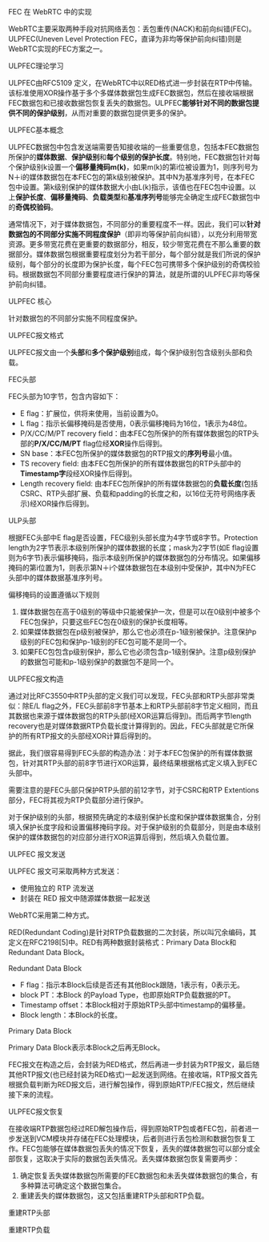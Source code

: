 FEC 在 WebRTC 中的实现

WebRTC主要采取两种手段对抗网络丢包：丢包重传(NACK)和前向纠错(FEC)。ULPFEC(Uneven Level Protection FEC，直译为非均等保护前向纠错)则是WebRTC实现的FEC方案之一。

ULPFEC理论学习

ULPFEC由RFC5109 定义，在WebRTC中以RED格式进一步封装在RTP中传输。该标准使用XOR操作基于多个多媒体数据包生成FEC数据包，然后在接收端根据FEC数据包和已接收数据包恢复丢失的数据包。ULPFEC**能够针对不同的数据包提供不同的保护级别**，从而对重要的数据包提供更多的保护。

ULPFEC基本概念

ULPFEC数据包中包含发送端需要告知接收端的一些重要信息，包括本FEC数据包所保护的**媒体数据**、**保护级别**和**每个级别的保护长度**。特别地，FEC数据包针对每个保护级别k设置一个**偏移量掩码m(k)**，如果m(k)的第i位被设置为1，则序列号为N＋i的媒体数据包在本FEC包的第k级别被保护。其中N为基准序列号，在本FEC包中设置。第k级别保护的媒体数据大小由L(k)指示，该值也在FEC包中设置。以上**保护长度**、**偏移量掩码**、**负载类型**和**基准序列号**能够完全确定生成FEC数据包中的**奇偶校验码**。

通常情况下，对于媒体数据包，不同部分的重要程度不一样。因此，我们可以**针对数据包的不同部分实施不同程度保护**（即非均等保护前向纠错），以充分利用带宽资源。更多带宽花费在更重要的数据部分，相反，较少带宽花费在不那么重要的数据部分。媒体数据包根据重要程度划分为若干部分，每个部分就是我们所说的保护级别，每个部分的长度即为保护长度，每个FEC包可携带多个保护级别的奇偶校验码。根据数据包不同部分重要程度进行保护的算法，就是所谓的ULPFEC非均等保护前向纠错。

 ULPFEC 核心

针对数据包的不同部分实施不同程度保护。

ULPFEC报文格式

ULPFEC报文由一个**头部**和**多个保护级别**组成，每个保护级别包含级别头部和负载。

FEC头部

FEC头部为10字节，包含内容如下：

- E flag：扩展位，供将来使用，当前设置为0。
- L flag：指示长偏移掩码是否使用，0表示偏移掩码为16位，1表示为48位。
- P/X/CC/M/PT recovery field：由本FEC包所保护的所有媒体数据包的RTP头部的**P/X/CC/M/PT** flag位经**XOR**操作后得到。
- SN base：本FEC包所保护的媒体数据包的RTP报文的**序列号**最小值。
- TS recovery field: 由本FEC包所保护的所有媒体数据包的RTP头部中的**Timestamp字**段经XOR操作后得到。
- Length recovery field: 由本FEC包所保护的所有媒体数据包的**负载长度**(包括CSRC、RTP头部扩展、负载和padding的长度之和，以16位无符号网络序表示)经XOR操作后得到。

ULP头部

根据FEC头部中E flag是否设置，FEC级别头部长度为4字节或8字节。Protection length为2字节表示本级别所保护的媒体数据的长度；mask为2字节(如E flag设置则为6字节)表示偏移掩码，指示本级别所保护的媒体数据包的分布情况。如果偏移掩码的第i位置为1，则表示第N＋i个媒体数据包在本级别中受保护，其中N为FEC头部中的媒体数据基准序列号。

偏移掩码的设置遵循以下规则

1. 媒体数据包在高于0级别的等级中只能被保护一次，但是可以在0级别中被多个FEC包保护，只要这些FEC包在0级别的保护长度相等。
2. 如果媒体数据包在p级别被保护，那么它也必须在p-1级别被保护。注意保护p级别的FEC包和保护p-1级别的FEC包可能不是同一个。
3. 如果FEC包包含p级别保护，那么它也必须包含p-1级别保护。注意p级别保护的数据包可能和p-1级别保护的数据包不是同一个。

ULPFEC报文构造

通过对比RFC3550中RTP头部的定义我们可以发现，FEC头部和RTP头部非常类似：除E/L flag之外，FEC头部前8字节基本上和RTP头部前8字节定义相同，而且其数据也来源于媒体数据包的RTP头部(经XOR运算后得到)。而后两字节length recovery也是对媒体数据RTP负载长度计算得到的。因此，FEC头部就是它所保护的所有RTP报文的头部经XOR计算后得到的。

据此，我们很容易得到FEC头部的构造办法：对于本FEC包保护的所有媒体数据包，针对其RTP头部的前8字节进行XOR运算，最终结果根据格式定义填入到FEC头部中。

需要注意的是FEC头部只保护RTP头部的前12字节，对于CSRC和RTP Extentions部分，FEC将其视为RTP负载部分进行保护。

对于保护级别的头部，根据预先确定的本级别保护长度和保护媒体数据集合，分别填入保护长度字段和设置偏移掩码字段。对于保护级别的负载部分，则是由本级别保护的媒体数据包的对应部分进行XOR运算后得到，然后填入负载位置。



ULPFEC 报文发送

ULPFEC 报文可采取两种方式发送：

- 使用独立的 RTP 流发送
- 封装在 RED 报文中随源媒体数据一起发送

WebRTC采用第二种方式。

RED(Redundant Coding)是针对RTP负载数据的二次封装，所以叫冗余编码，其定义在RFC2198[5]中。RED有两种数据封装格式：Primary Data Block和Redundant Data Block。

Redundant Data Block

- F flag：指示本Block后续是否还有其他Block跟随，1表示有，0表示无。
- block PT：本Block 的Payload Type，也即原始RTP负载数据的PT。
- Timestamp offset：本Block相对于原始RTP头部中timestamp的偏移量。
- Block length：本Block的长度。

Primary Data Block

Primary Data Block表示本Block之后再无Block。

FEC报文在构造之后，会封装为RED格式，然后再进一步封装为RTP报文，最后随其他RTP报文(也已经封装为RED格式)一起发送到网络。在接收端，RTP报文首先根据负载判断为RED报文后，进行解包操作，得到原始RTP/FEC报文，然后继续接下来的流程。

ULPFEC报文恢复

在接收端RTP数据包经过RED解包操作后，得到原始RTP包或者FEC包，前者进一步发送到VCM模块并存储在FEC处理模块，后者则进行丢包检测和数据包恢复工作。FEC包能够在媒体数据包丢失的情况下恢复，丢失的媒体数据包可以部分或全部恢复，这取决于实际的数据包丢失情况。丢失媒体数据包恢复需要两步：

1. 确定恢复丢失媒体数据包所需要的FEC数据包和未丢失媒体数据包的集合，有多种算法可确定这个数据包集合。
2. 重建丢失的媒体数据包，这又包括重建RTP头部和RTP负载。

重建RTP头部

重建RTP负载

